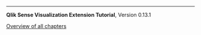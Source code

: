 # 




---
**Qlik Sense Visualization Extension Tutorial**, Version 0.13.1<br/>


[Overview of all chapters](https://github.com/stefanwalther/qliksense-extension-tutorial/blob/master/tutorial/readme.md)